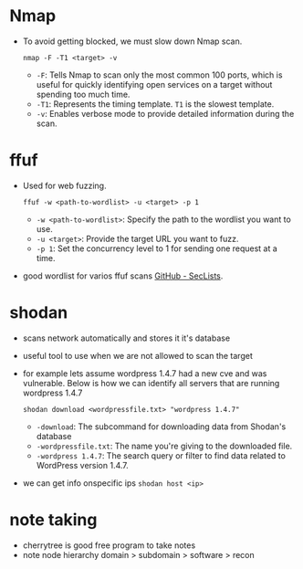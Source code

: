 # Nmap

- To avoid getting blocked, we must slow down Nmap scan.

  ```
  nmap -F -T1 <target> -v
  ```

  - `-F`: Tells Nmap to scan only the most common 100 ports, which is useful for quickly identifying open services on a target without spending too much time.
  - `-T1`: Represents the timing template. `T1` is the slowest template.
  - `-v`: Enables verbose mode to provide detailed information during the scan.

# ffuf

- Used for web fuzzing.

  ```
  ffuf -w <path-to-wordlist> -u <target> -p 1
  ```

  - `-w <path-to-wordlist>`: Specify the path to the wordlist you want to use.
  - `-u <target>`: Provide the target URL you want to fuzz.
  - `-p 1`: Set the concurrency level to 1 for sending one request at a time.

- good wordlist for varios ffuf scans [GitHub - SecLists](https://github.com/danielmiessler/SecLists.git).

# shodan

- scans network automatically and stores it it's database
- useful tool to use when we are not allowed to scan the target
- for example lets assume wordpress 1.4.7 had a new cve and was vulnerable. Below is how we can identify all servers that are running wordpress 1.4.7

  ```
  shodan download <wordpressfile.txt> "wordpress 1.4.7"
  ```

  - `-download`: The subcommand for downloading data from Shodan's database
  - `-wordpressfile.txt`: The name you're giving to the downloaded file.
  - `-wordpress 1.4.7`: The search query or filter to find data related to WordPress version 1.4.7.

- we can get info onspecific ips `shodan host <ip>`

# note taking

- cherrytree is good free program to take notes
- note node hierarchy domain > subdomain > software > recon
